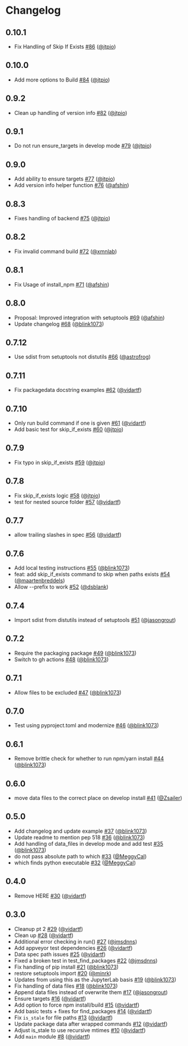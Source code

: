 # Changelog

## 0.10.1

- Fix Handling of Skip If Exists [#86](https://github.com/jupyter/jupyter-packaging/pull/86) ([@jtpio](https://github.com/jtpio))

## 0.10.0

- Add more options to Build [#84](https://github.com/jupyter/jupyter-packaging/pull/84) ([@jtpio](https://github.com/jtpio))

## 0.9.2

* Clean up handling of version info [#82](https://github.com/jupyter/jupyter-packaging/pull/82) ([@jtpio](https://github.com/jtpio))

## 0.9.1

* Do not run ensure_targets in develop mode [#79](https://github.com/jupyter/jupyter-packaging/pull/79) ([@jtpio](https://github.com/jtpio))

## 0.9.0

* Add ability to ensure targets [#77](https://github.com/jupyter/jupyter-packaging/pull/77) ([@jtpio](https://github.com/jtpio))
* Add version info helper function [#76](https://github.com/jupyter/jupyter-packaging/pull/76) ([@afshin](https://github.com/afshin))

## 0.8.3

* Fixes handling of backend [#75](https://github.com/jupyter/jupyter-packaging/pull/75) ([@jtpio](https://github.com/jtpio))

## 0.8.2

* Fix invalid command build [#72](https://github.com/jupyter/jupyter-packaging/pull/72) ([@xmnlab](https://github.com/xmnlab))

## 0.8.1

* Fix Usage of install_npm [#71](https://github.com/jupyter/jupyter-packaging/pull/71) ([@afshin](https://github.com/afshin))

## 0.8.0

* Proposal: Improved integration with setuptools [#69](https://github.com/jupyter/jupyter-packaging/pull/69) ([@afshin](https://github.com/afshin))
* Update changelog [#68](https://github.com/jupyter/jupyter-packaging/pull/68) ([@blink1073](https://github.com/blink1073))


## 0.7.12

* Use sdist from setuptools not distutils [#66](https://github.com/jupyter/jupyter-packaging/pull/66) ([@astrofrog](https://github.com/astrofrog))

## 0.7.11

* Fix packagedata docstring examples [#62](https://github.com/jupyter/jupyter-packaging/pull/62) ([@vidartf](https://github.com/vidartf))

## 0.7.10

* Only run build command if one is given [#61](https://github.com/jupyter/jupyter-packaging/pull/61) ([@vidartf](https://github.com/vidartf))
* Add basic test for skip_if_exists [#60](https://github.com/jupyter/jupyter-packaging/pull/60) ([@jtpio](https://github.com/jtpio))

## 0.7.9

* Fix typo in skip_if_exists [#59](https://github.com/jupyter/jupyter-packaging/pull/59) ([@jtpio](https://github.com/jtpio))

## 0.7.8

* Fix skip_if_exists logic [#58](https://github.com/jupyter/jupyter-packaging/pull/58) ([@jtpio](https://github.com/jtpio))
* test for nested source folder [#57](https://github.com/jupyter/jupyter-packaging/pull/57) ([@vidartf](https://github.com/vidartf))

## 0.7.7

* allow trailing slashes in spec [#56](https://github.com/jupyter/jupyter-packaging/pull/56) ([@vidartf](https://github.com/vidartf))

## 0.7.6

* Add local testing instructions [#55](https://github.com/jupyter/jupyter-packaging/pull/55) ([@blink1073](https://github.com/blink1073))
* feat: add skip_if_exists command to skip when paths exists [#54](https://github.com/jupyter/jupyter-packaging/pull/54) ([@maartenbreddels](https://github.com/maartenbreddels))
* Allow --prefix to work [#52](https://github.com/jupyter/jupyter-packaging/pull/52) ([@dsblank](https://github.com/dsblank))

## 0.7.4

* Import sdist from distutils instead of setuptools [#51](https://github.com/jupyter/jupyter-packaging/pull/51) ([@jasongrout](https://github.com/jasongrout))

## 0.7.2

* Require the packaging package [#49](https://github.com/jupyter/jupyter-packaging/pull/49) ([@blink1073](https://github.com/blink1073))
* Switch to gh actions [#48](https://github.com/jupyter/jupyter-packaging/pull/48) ([@blink1073](https://github.com/blink1073))

## 0.7.1

* Allow files to be excluded [#47](https://github.com/jupyter/jupyter-packaging/pull/47) ([@blink1073](https://github.com/blink1073))

## 0.7.0

* Test using pyproject.toml and modernize [#46](https://github.com/jupyter/jupyter-packaging/pull/46) ([@blink1073](https://github.com/blink1073))

## 0.6.1

* Remove brittle check for whether to run npm/yarn install [#44](https://github.com/jupyter/jupyter-packaging/pull/44) ([@blink1073](https://github.com/blink1073))

## 0.6.0

* move data files to the correct place on develop install [#41](https://github.com/jupyter/jupyter-packaging/pull/41) ([@Zsailer](https://github.com/Zsailer))

## 0.5.0

* Add changelog and update example [#37](https://github.com/jupyter/jupyter-packaging/pull/37) ([@blink1073](https://github.com/blink1073))
* Update readme to mention pep 518 [#36](https://github.com/jupyter/jupyter-packaging/pull/36) ([@blink1073](https://github.com/blink1073))
* Add handling of data_files in develop mode and add test [#35](https://github.com/jupyter/jupyter-packaging/pull/35) ([@blink1073](https://github.com/blink1073))
* do not pass absolute path to which [#33](https://github.com/jupyter/jupyter-packaging/pull/33) ([@MeggyCal](https://github.com/MeggyCal))
* which finds python executable [#32](https://github.com/jupyter/jupyter-packaging/pull/32) ([@MeggyCal](https://github.com/MeggyCal))

## 0.4.0

* Remove HERE [#30](https://github.com/jupyter/jupyter-packaging/pull/30) ([@vidartf](https://github.com/vidartf))

## 0.3.0

* Cleanup pt 2 [#29](https://github.com/jupyter/jupyter-packaging/pull/29) ([@vidartf](https://github.com/vidartf))
* Clean up [#28](https://github.com/jupyter/jupyter-packaging/pull/28) ([@vidartf](https://github.com/vidartf))
* Additional error checking in run() [#27](https://github.com/jupyter/jupyter-packaging/pull/27) ([@jmsdnns](https://github.com/jmsdnns))
* Add appveyor test dependencies [#26](https://github.com/jupyter/jupyter-packaging/pull/26) ([@vidartf](https://github.com/vidartf))
* Data spec path issues [#25](https://github.com/jupyter/jupyter-packaging/pull/25) ([@vidartf](https://github.com/vidartf))
* Fixed a broken test in test_find_packages [#22](https://github.com/jupyter/jupyter-packaging/pull/22) ([@jmsdnns](https://github.com/jmsdnns))
* Fix handling of pip install [#21](https://github.com/jupyter/jupyter-packaging/pull/21) ([@blink1073](https://github.com/blink1073))
* restore setuptools import [#20](https://github.com/jupyter/jupyter-packaging/pull/20) ([@minrk](https://github.com/minrk))
* Updates from using this as the JupyterLab basis [#19](https://github.com/jupyter/jupyter-packaging/pull/19) ([@blink1073](https://github.com/blink1073))
* Fix handling of data files [#18](https://github.com/jupyter/jupyter-packaging/pull/18) ([@blink1073](https://github.com/blink1073))
* Append data files instead of overwrite them [#17](https://github.com/jupyter/jupyter-packaging/pull/17) ([@jasongrout](https://github.com/jasongrout))
* Ensure targets [#16](https://github.com/jupyter/jupyter-packaging/pull/16) ([@vidartf](https://github.com/vidartf))
* Add option to force npm install/build [#15](https://github.com/jupyter/jupyter-packaging/pull/15) ([@vidartf](https://github.com/vidartf))
* Add basic tests + fixes for find_packages [#14](https://github.com/jupyter/jupyter-packaging/pull/14) ([@vidartf](https://github.com/vidartf))
* Fix `is_stale` for file paths [#13](https://github.com/jupyter/jupyter-packaging/pull/13) ([@vidartf](https://github.com/vidartf))
* Update package data after wrapped commands [#12](https://github.com/jupyter/jupyter-packaging/pull/12) ([@vidartf](https://github.com/vidartf))
* Adjust is_stale to use recursive mtimes [#10](https://github.com/jupyter/jupyter-packaging/pull/10) ([@vidartf](https://github.com/vidartf))
* Add `main` module [#8](https://github.com/jupyter/jupyter-packaging/pull/8) ([@vidartf](https://github.com/vidartf))
